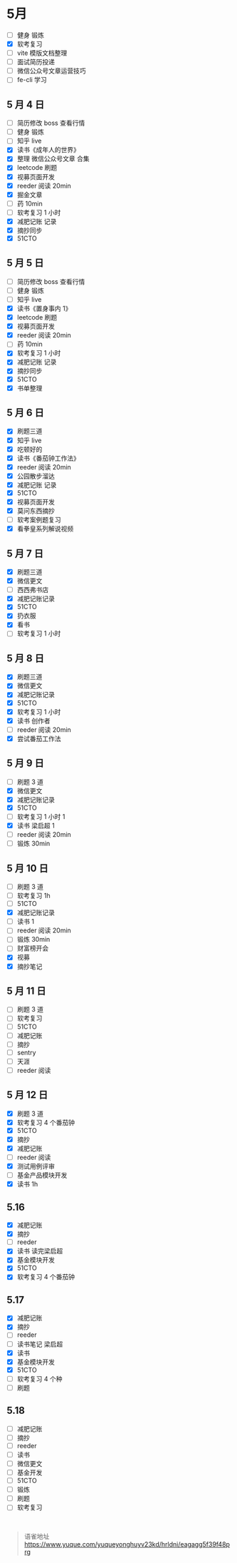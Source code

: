 # 5月
- [ ] 健身 锻炼
- [x] 软考复习
- [ ] vite 模版文档整理
- [ ] 面试简历投递
- [ ] 微信公众号文章运营技巧
- [ ] fe-cli 学习

## 5 月 4 日

- [ ] 简历修改 boss 查看行情
- [ ] 健身 锻炼
- [ ] 知乎 live
- [x] 读书《成年人的世界》
- [x] 整理 微信公众号文章 合集
- [x] leetcode 刷题
- [x] 视募页面开发
- [x] reeder 阅读 20min
- [x] 掘金文章
- [ ] 药 10min
- [ ] 软考复习 1 小时
- [x] 减肥记账 记录
- [x] 摘抄同步
- [x] 51CTO

## 5 月 5 日

- [ ] 简历修改 boss 查看行情
- [ ] 健身 锻炼
- [ ] 知乎 live
- [x] 读书《置身事内 1》
- [x] leetcode 刷题
- [x] 视募页面开发
- [x] reeder 阅读 20min
- [ ] 药 10min
- [x] 软考复习 1 小时
- [x] 减肥记账 记录
- [x] 摘抄同步
- [x] 51CTO
- [x] 书单整理

## 5 月 6 日

- [x] 刷题三道
- [x] 知乎 live
- [x] 吃顿好的
- [x] 读书《番茄钟工作法》
- [x] reeder 阅读 20min
- [x] 公园散步溜达
- [x] 减肥记账 记录
- [x] 51CTO
- [x] 视募页面开发
- [x] 莫问东西摘抄
- [ ] 软考案例题复习
- [x] 看拳皇系列解说视频

## 5 月 7 日

- [x] 刷题三道
- [x] 微信更文
- [ ] 西西弗书店
- [x] 减肥记账记录
- [x] 51CTO
- [x] 扔衣服
- [x] 看书
- [ ] 软考复习 1 小时

## 5 月 8 日

- [x] 刷题三道
- [x] 微信更文
- [x] 减肥记账记录
- [x] 51CTO
- [x] 软考复习 1 小时
- [x] 读书 创作者
- [ ] reeder 阅读 20min
- [x] 尝试番茄工作法

## 5 月 9 日

- [ ] 刷题 3 道
- [x] 微信更文
- [x] 减肥记账记录
- [x] 51CTO
- [ ] 软考复习 1 小时 1
- [x] 读书 梁启超 1
- [ ] reeder 阅读 20min
- [ ] 锻炼 30min

## 5 月 10 日

- [ ] 刷题 3 道
- [ ] 软考复习 1h
- [ ] 51CTO
- [x] 减肥记账记录
- [ ] 读书 1
- [ ] reeder 阅读 20min
- [ ] 锻炼 30min
- [ ] 财富榜开会
- [x] 视募
- [x] 摘抄笔记

## 5 月 11 日

- [ ] 刷题 3 道
- [ ] 软考复习
- [ ] 51CTO
- [ ] 减肥记账
- [ ] 摘抄
- [ ] sentry
- [ ] 天涯
- [ ] reeder 阅读

## 5 月 12 日

- [x] 刷题 3 道
- [x] 软考复习 4 个番茄钟
- [x] 51CTO
- [x] 摘抄
- [x] 减肥记账
- [ ] reeder 阅读
- [x] 测试用例评审
- [ ] 基金产品模块开发
- [x] 读书 1h

## 5.16

- [x] 减肥记账
- [x] 摘抄
- [ ] reeder
- [x] 读书 读完梁启超
- [x] 基金模块开发
- [x] 51CTO
- [x] 软考复习 4 个番茄钟

## 5.17

- [x] 减肥记账
- [x] 摘抄
- [ ] reeder
- [ ] 读书笔记 梁启超
- [x] 读书
- [x] 基金模块开发
- [x] 51CTO
- [ ] 软考复习 4 个种
- [ ] 刷题

## 5.18

- [ ] 减肥记账
- [ ] 摘抄
- [ ] reeder
- [ ] 读书
- [ ] 微信更文
- [ ] 基金开发
- [ ] 51CTO
- [ ] 锻炼
- [ ] 刷题
- [ ] 软考复习

<br>
  
> 语雀地址 https://www.yuque.com/yuqueyonghuyv23kd/hrldni/eagagg5f39f48prg